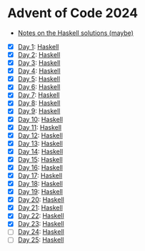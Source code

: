 # Advent of Code 2024

- [Notes on the Haskell solutions (maybe)](Haskell/README.md)

* [x] [Day 1](https://adventofcode.com/2024/day/1):  [Haskell](Haskell/src/Day01.hs)
* [x] [Day 2](https://adventofcode.com/2024/day/2):  [Haskell](Haskell/src/Day02.hs)
* [x] [Day 3](https://adventofcode.com/2024/day/3):  [Haskell](Haskell/src/Day03.hs)
* [x] [Day 4](https://adventofcode.com/2024/day/4):  [Haskell](Haskell/src/Day04.hs)
* [x] [Day 5](https://adventofcode.com/2024/day/5):  [Haskell](Haskell/src/Day05.hs)
* [x] [Day 6](https://adventofcode.com/2024/day/6):  [Haskell](Haskell/src/Day06.hs)
* [x] [Day 7](https://adventofcode.com/2024/day/7):  [Haskell](Haskell/src/Day07.hs)
* [x] [Day 8](https://adventofcode.com/2024/day/8):  [Haskell](Haskell/src/Day08.hs)
* [x] [Day 9](https://adventofcode.com/2024/day/9):  [Haskell](Haskell/src/Day09.hs)
* [x] [Day 10](https://adventofcode.com/2024/day/10): [Haskell](Haskell/src/Day10.hs)
* [x] [Day 11](https://adventofcode.com/2024/day/11): [Haskell](Haskell/src/Day11.hs)
* [x] [Day 12](https://adventofcode.com/2024/day/12): [Haskell](Haskell/src/Day12.hs)
* [x] [Day 13](https://adventofcode.com/2024/day/13): [Haskell](Haskell/src/Day13.hs)
* [x] [Day 14](https://adventofcode.com/2024/day/14): [Haskell](Haskell/src/Day14.hs)
* [x] [Day 15](https://adventofcode.com/2024/day/15): [Haskell](Haskell/src/Day15.hs)
* [x] [Day 16](https://adventofcode.com/2024/day/16): [Haskell](Haskell/src/Day16.hs)
* [x] [Day 17](https://adventofcode.com/2024/day/17): [Haskell](Haskell/src/Day17.hs)
* [x] [Day 18](https://adventofcode.com/2024/day/18): [Haskell](Haskell/src/Day18.hs)
* [x] [Day 19](https://adventofcode.com/2024/day/19): [Haskell](Haskell/src/Day19.hs)
* [x] [Day 20](https://adventofcode.com/2024/day/20): [Haskell](Haskell/src/Day20.hs)
* [x] [Day 21](https://adventofcode.com/2024/day/21): [Haskell](Haskell/src/Day21.hs)
* [x] [Day 22](https://adventofcode.com/2024/day/22): [Haskell](Haskell/src/Day22.hs)
* [x] [Day 23](https://adventofcode.com/2024/day/23): [Haskell](Haskell/src/Day23.hs)
* [ ] [Day 24](https://adventofcode.com/2024/day/24): [Haskell](Haskell/src/Day24.hs)
* [ ] [Day 25](https://adventofcode.com/2024/day/25): [Haskell](Haskell/src/Day25.hs)
